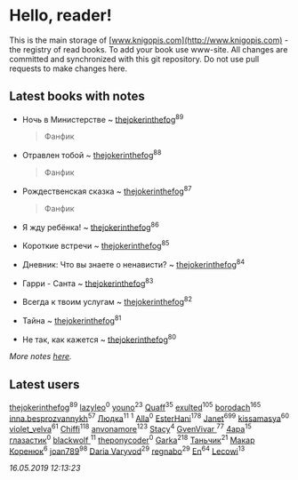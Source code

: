# Hello, reader!
This is the main storage of [www.knigopis.com](http://www.knigopis.com) - the registry of read books.
To add your book use www-site. All changes are committed and synchronized with this git repository.
Do not use pull requests to make changes here.


## Latest books with notes
* Ночь в Министерстве ~ [thejokerinthefog](users/317/317244423-vkontakte)<sup>89</sup>
    > Фанфик

* Отравлен тобой ~ [thejokerinthefog](users/317/317244423-vkontakte)<sup>88</sup>
    > Фанфик

* Рождественская сказка ~ [thejokerinthefog](users/317/317244423-vkontakte)<sup>87</sup>
    > Фанфик

* Я жду ребёнка! ~ [thejokerinthefog](users/317/317244423-vkontakte)<sup>86</sup>

* Короткие встречи ~ [thejokerinthefog](users/317/317244423-vkontakte)<sup>85</sup>

* Дневник: Что вы знаете о ненависти? ~ [thejokerinthefog](users/317/317244423-vkontakte)<sup>84</sup>

* Гарри - Санта ~ [thejokerinthefog](users/317/317244423-vkontakte)<sup>83</sup>

* Всегда к твоим услугам ~ [thejokerinthefog](users/317/317244423-vkontakte)<sup>82</sup>

* Тайна ~ [thejokerinthefog](users/317/317244423-vkontakte)<sup>81</sup>

* Не так, как кажется ~ [thejokerinthefog](users/317/317244423-vkontakte)<sup>80</sup>


_More notes [here](latest_books_with_notes.md)._


## Latest users
[thejokerinthefog](users/317/317244423-vkontakte)<sup>89</sup> 
[lazyleo](users/116/116845519572391639637-google)<sup>0</sup> 
[youno](users/302/302928912-vkontakte)<sup>23</sup> 
[Quaff](users/122/12267158-vkontakte)<sup>35</sup> 
[exulted](users/100/100599204551896265722-google)<sup>105</sup> 
[borodach](users/157/15706320-vkontakte)<sup>165</sup> 
[inna.besprozvannykh](users/733/73323849-yandex)<sup>57</sup> 
[Людка](users/111/111038749-vkontakte)<sup>11</sup> 
[](users/114/114792281744850455512-google)<sup>1</sup> 
[Alla](users/103/103352250712959229257-google)<sup>0</sup> 
[EsterHani](users/305/30558181-vkontakte)<sup>178</sup> 
[Janet](users/108/108113656204404967440-google)<sup>699</sup> 
[kissamasya](users/684/68439978-vkontakte)<sup>60</sup> 
[violet_velva](users/116/116961712580551399099-google)<sup>61</sup> 
[Chiffi](users/105/105831994080785626680-google)<sup>118</sup> 
[anvonamore](users/595/5957175-vkontakte)<sup>123</sup> 
[Stacy](users/309/30902475-vkontakte)<sup>4</sup> 
[GvenVivar ](users/158/158266434925901-facebook)<sup>77</sup> 
[4apa](users/117/117392596378069249667-google)<sup>15</sup> 
[глазастик](users/115/115257673890455357280-google)<sup>0</sup> 
[blackwolf ](users/236/236639644-vkontakte)<sup>11</sup> 
[theponycoder](users/195/195144442-vkontakte)<sup>0</sup> 
[Garka](users/115/115753719718250012620-google)<sup>218</sup> 
[Таньчик](users/209/2096581563762610-facebook)<sup>21</sup> 
[Макар Коренюк](users/126/126368737-vkontakte)<sup>6</sup> 
[joan789](users/240/2401650-vkontakte)<sup>98</sup> 
[Daria Varyvod](users/829/829893410524253-facebook)<sup>29</sup> 
[regnabo](users/870/870059322-yandex)<sup>29</sup> 
[En](users/333/333646551-vkontakte)<sup>64</sup> 
[Lecowi](users/521/521873425-vkontakte)<sup>13</sup> 


_16.05.2019 12:13:23_

